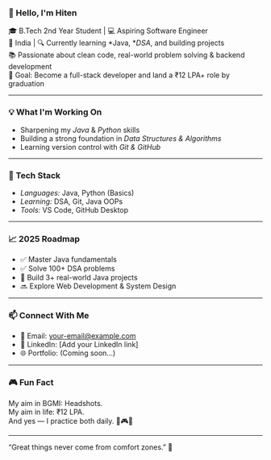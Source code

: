 ### 👋 Hello, I'm Hiten

🎓 B.Tech 2nd Year Student | 💻 Aspiring Software Engineer  
📍 India | 🔍 Currently learning *Java, **DSA*, and building projects  
📚 Passionate about clean code, real-world problem solving & backend development  
🎯 Goal: Become a full-stack developer and land a ₹12 LPA+ role by graduation

---

### 💡 What I'm Working On
- Sharpening my *Java* & *Python* skills  
- Building a strong foundation in *Data Structures & Algorithms*  
- Learning version control with *Git & GitHub*

---

### 🚀 Tech Stack
- *Languages:* Java, Python (Basics)
- *Learning:* DSA, Git, Java OOPs
- *Tools:* VS Code, GitHub Desktop

---

### 📈 2025 Roadmap
- ✅ Master Java fundamentals  
- ✅ Solve 100+ DSA problems  
- 🔄 Build 3+ real-world Java projects  
- 🔜 Explore Web Development & System Design

---

### 📫 Connect With Me
- 📧 Email: your-email@example.com  
- 🔗 LinkedIn: [Add your LinkedIn link]  
- 🌐 Portfolio: (Coming soon...)

---

### 🎮 Fun Fact
My aim in BGMI: Headshots.  
My aim in life: ₹12 LPA.  
And yes — I practice both daily. 🧠🎮💼

---

“Great things never come from comfort zones.” 💪
